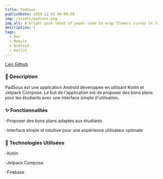 ```yaml
---
title: PadSous
publishDate: 2019-12-01 00:00:00
img: /assets/padsous.png
img_alt: A bright pink sheet of paper used to wrap flowers curves in front of rich blue background
description: |
tags:
  - Dev
  - Mobile
  - Android
  - Kotlin
---
```


<a href = "https://github.com/NoahRazzaq/PadSou"> Lien Github </a>

### 📄 Description

PadSous est une application Android développée en utilisant Kotlin et Jetpack Compose. Le but de l'application est de proposer des bons plans pour les étudiants avec une interface simple d'utilisation.

### ✨ Fonctionnalités

-Proposer des bons plans adaptés aux étudiants

-Interface simple et intuitive pour une expérience utilisateur optimale

### 🔧 Technologies Utilisées

-Kotlin

-Jetpack Compose

-Firebase